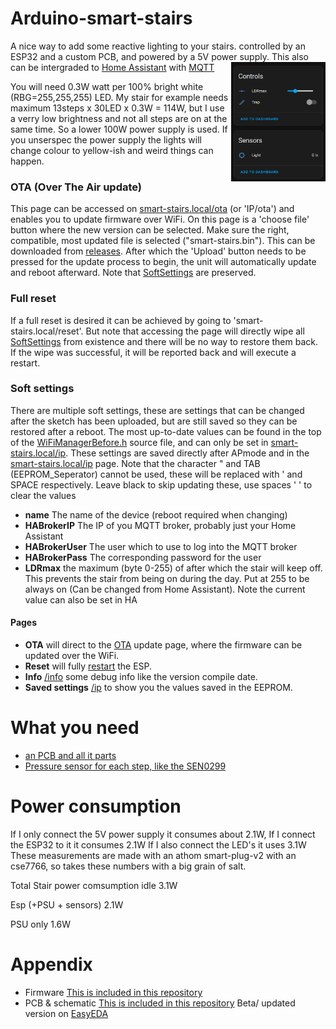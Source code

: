 # Arduino-smart-stairs
A nice way to add some reactive lighting to your stairs. controlled by an ESP32 and a custom PCB, and powered by a 5V power supply.
<img align="right" src="Images/Home Assistant dashboard.png" alt="Home Assistant dashboard example" width=30%>
This also can be intergraded to [Home Assistant](https://www.home-assistant.io/) with [MQTT](https://www.home-assistant.io/integrations/mqtt)

You will need 0.3W watt per 100% bright white (RBG=255,255,255) LED. My stair for example needs maximum 13steps x 30LED x 0.3W = 114W, but I use a verry low brightness and not all steps are on at the same time. So a lower 100W power supply is used. If you unserspec the power supply the lights will change colour to yellow-ish and weird things can happen.

### OTA (Over The Air update)
This page can be accessed on [smart-stairs.local/ota](http://smart-stairs.local/ota) (or 'IP/ota') and enables you to update firmware over WiFi.
On this page is a 'choose file' button where the new version can be selected. Make sure the right, compatible, most updated file is selected ("smart-stairs.bin"). This can be downloaded from [releases](https://github.com/jellewie/Smart-Stairs/releases). 
After which the 'Upload' button needs to be pressed for the update process to begin, the unit will automatically update and reboot afterward.
Note that [SoftSettings](#soft-settings) are preserved.

### Full reset
If a full reset is desired it can be achieved by going to 'smart-stairs.local/reset'. But note that accessing the page will directly wipe all [SoftSettings](#soft-settings) from existence and there will be no way to restore them back. If the wipe was successful, it will be reported back and will execute a restart.

### Soft settings
There are multiple soft settings, these are settings that can be changed after the sketch has been uploaded, but are still saved so they can be restored after a reboot.
The most up-to-date values can be found in the top of the [WiFiManagerBefore.h](Arduino/WiFiManagerBefore.h) source file, and can only be set in [smart-stairs.local/ip](http://smart-stairs.local/ip).
These settings are saved directly after APmode and in the [smart-stairs.local/ip](http://smart-stairs.local/ip) page.
Note that the character " and TAB (EEPROM_Seperator) cannot be used, these will be replaced with ' and SPACE respectively. Leave black to skip updating these, use spaces ' ' to clear the values
- **name** The name of the device (reboot required when changing)
- **HABrokerIP** The IP of you MQTT broker, probably just your Home Assistant
- **HABrokerUser** The user which to use to log into the MQTT broker
- **HABrokerPass** The corresponding password for the user
- **LDRmax** the maximum (byte 0-255) of after which the stair will keep off. This prevents the stair from being on during the day. Put at 255 to be always on (Can be changed from Home Assistant). Note the current value can also be set in HA

#### Pages
- **OTA** will direct to the [OTA](#ota-over-the-air-update) update page, where the firmware can be updated over the WiFi.
- **Reset** will fully [restart](#full-reset) the ESP.
- **Info** [/info](http://smart-stairs.local/info) some debug info like the version compile date.
- **Saved settings** [/ip](http://smart-stairs.local/ip) to show you the values saved in the EEPROM.

# What you need
- [an PCB and all it parts](https://oshwlab.com/jellewietsma/smart-stairs)
- [Pressure sensor for each step, like the SEN0299](https://eu.mouser.com/ProductDetail/DFRobot/SEN0299?qs=Zz7%252BYVVL6bEMMkhXlCdCeg%3D%3D)

# Power consumption
If I only connect the 5V power supply it consumes about 2.1W,
If I connect the ESP32 to it it consumes 2.1W
If I also connect the LED's it uses 3.1W
These measurements are made with an athom smart-plug-v2 with an cse7766, so takes these numbers with a big grain of salt.

Total Stair power comsumption idle 3.1W

Esp (+PSU + sensors) 2.1W

PSU only 1.6W
# Appendix
* Firmware
[This is included in this repository](Arduino)
* PCB & schematic
[This is included in this repository](Schematic-PCB)
Beta/ updated version on [EasyEDA](https://oshwlab.com/jellewietsma/smart-stairs)
